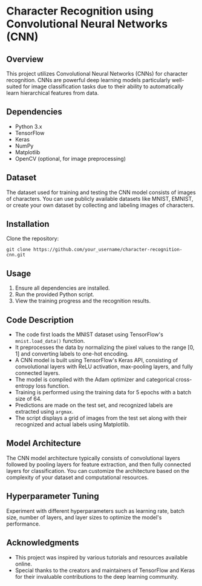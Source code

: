 # Character Recognition using Convolutional Neural Networks (CNN)

## Overview

This project utilizes Convolutional Neural Networks (CNNs) for character recognition. CNNs are powerful deep learning models particularly well-suited for image classification tasks due to their ability to automatically learn hierarchical features from data.

## Dependencies

- Python 3.x
- TensorFlow
- Keras
- NumPy
- Matplotlib
- OpenCV (optional, for image preprocessing)

## Dataset

The dataset used for training and testing the CNN model consists of images of characters. You can use publicly available datasets like MNIST, EMNIST, or create your own dataset by collecting and labeling images of characters.

## Installation

Clone the repository:

   ```
   git clone https://github.com/your_username/character-recognition-cnn.git
   ```

## Usage

1. Ensure all dependencies are installed.
2. Run the provided Python script.
3. View the training progress and the recognition results.

## Code Description

- The code first loads the MNIST dataset using TensorFlow's `mnist.load_data()` function.
- It preprocesses the data by normalizing the pixel values to the range [0, 1] and converting labels to one-hot encoding.
- A CNN model is built using TensorFlow's Keras API, consisting of convolutional layers with ReLU activation, max-pooling layers, and fully connected layers.
- The model is compiled with the Adam optimizer and categorical cross-entropy loss function.
- Training is performed using the training data for 5 epochs with a batch size of 64.
- Predictions are made on the test set, and recognized labels are extracted using `argmax`.
- The script displays a grid of images from the test set along with their recognized and actual labels using Matplotlib.


## Model Architecture

The CNN model architecture typically consists of convolutional layers followed by pooling layers for feature extraction, and then fully connected layers for classification. You can customize the architecture based on the complexity of your dataset and computational resources.

## Hyperparameter Tuning

Experiment with different hyperparameters such as learning rate, batch size, number of layers, and layer sizes to optimize the model's performance.

## Acknowledgments

- This project was inspired by various tutorials and resources available online.
- Special thanks to the creators and maintainers of TensorFlow and Keras for their invaluable contributions to the deep learning community.



